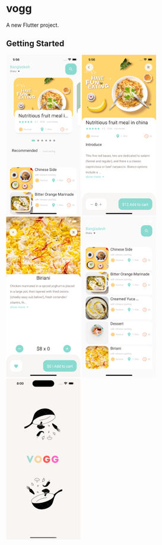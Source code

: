 # vogg

A new Flutter project.

## Getting Started

<img src="assets/image/screen1.png" alt="drawing" width="200"/>
<img src="assets/image/screen2.png" alt="drawing" width="200"/>
<img src="assets/image/screen3.png" alt="drawing" width="200"/>
<img src="assets/image/screen4.png" alt="drawing" width="200"/>
<img src="assets/image/screen5.png" alt="drawing" width="200"/>